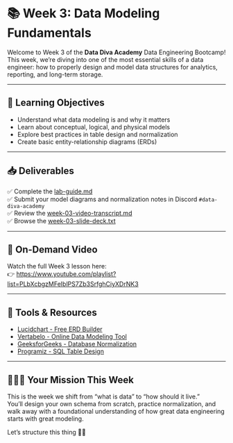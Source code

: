# 📚 Week 3: Data Modeling Fundamentals

Welcome to Week 3 of the **Data Diva Academy** Data Engineering Bootcamp!  
This week, we’re diving into one of the most essential skills of a data 
engineer: how to properly design and model data structures for analytics, 
reporting, and long-term storage.

---

## 🎯 Learning Objectives

- Understand what data modeling is and why it matters  
- Learn about conceptual, logical, and physical models  
- Explore best practices in table design and normalization  
- Create basic entity-relationship diagrams (ERDs)

---

## 📥 Deliverables

✅ Complete the [lab-guide.md](./projects/lab-guide.md)  
✅ Submit your model diagrams and normalization notes in Discord 
`#data-diva-academy`  
✅ Review the [week-03-video-transcript.md](./week-03-video-transcript.md)  
✅ Browse the [week-03-slide-deck.txt](./week-03-slide-deck.txt)

---

## 🎥 On-Demand Video

Watch the full Week 3 lesson here:  
👉 
https://www.youtube.com/playlist?list=PLbXcbgzMFeIblPS7Zb3SrfghCiyXDrNK3

---

## 🧰 Tools & Resources

- [Lucidchart - Free ERD Builder](https://www.lucidchart.com/pages/)  
- [Vertabelo - Online Data Modeling Tool](https://vertabelo.com/)  
- [GeeksforGeeks - Database 
Normalization](https://www.geeksforgeeks.org/normalization-in-dbms/)  
- [Programiz - SQL Table 
Design](https://www.programiz.com/sql/online-compiler)

---

## 👩🏽‍💻 Your Mission This Week

This is the week we shift from “what is data” to “how should it live.”  
You’ll design your own schema from scratch, practice normalization, and 
walk away with a foundational understanding of how great data engineering 
starts with great modeling.

Let’s structure this thing 💪🏽


